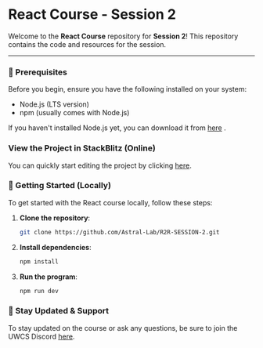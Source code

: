 # React Course - Session 2

Welcome to the **React Course** repository for **Session 2**! This repository contains the code and resources for the session.

---

### 📝 Prerequisites
Before you begin, ensure you have the following installed on your system:

* Node.js (LTS version)
* npm (usually comes with Node.js)

If you haven't installed Node.js yet, you can download it from [here](https://nodejs.org/)
.

### View the Project in StackBlitz (Online)

You can quickly start editing the project by clicking [here](https://stackblitz.com/~/github.com/Astral-Lab/R2R-SESSION-2/tree/template?file=src/App.jsx).

### 🚀 Getting Started (Locally)

To get started with the React course locally, follow these steps:

1. **Clone the repository**:
   
   ```bash
   git clone https://github.com/Astral-Lab/R2R-SESSION-2.git

2. **Install dependencies**:
   
   ```bash
   npm install

3. **Run the program**:
   
   ```bash
   npm run dev

### 📢 Stay Updated & Support
To stay updated on the course or ask any questions, be sure to join the UWCS Discord [here](https://discord.gg/nq4aDAct3S).
